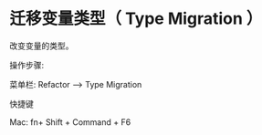 # 迁移变量类型（ Type Migration ）

改变变量的类型。



操作步骤:

菜单栏: Refactor --&gt; Type Migration



快捷键

Mac: fn+ Shift + Command + F6

